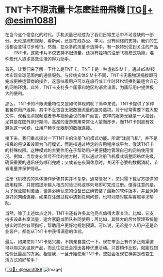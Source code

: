 # TNT卡不限流量卡怎麽註冊飛機 [[TG💪+ @esim1088](https://t.me/s/esim1088)]

在当今这个信息化的时代，手机流量已经成为了我们日常生活中不可或缺的一部分。无论是刷短视频、看新闻，还是在线办公、学习，没有网络的支持，我们的生活都会变得寸步难行。然而，在众多的流量卡选择中，有一款特别受到关注的产品——TNT卡。这款卡片不仅支持不限流量，还拥有独特的注册飞机模式功能，堪称现代人追求高效生活的得力助手。

首先，让我们来了解一下什么是TNT卡。TNT卡是一种虚拟SIM卡，通过eSIM技术实现全球范围内的通信服务。与传统实体SIM卡不同，TNT卡无需物理插拔即可完成更换运营商的操作，这意味着用户可以在旅行或工作时轻松切换到最适合自己的网络环境。此外，TNT卡支持多个国家和地区的语言设置，为国际用户提供极大的便利。

那么，TNT卡的不限流量特性又是如何体现的呢？简单来说，TNT卡提供了多种套餐供用户选择，其中不乏包含无限数据流量的服务选项。对于经常需要下载大型文件、观看高清视频或者参与视频会议的用户而言，这样的服务无疑是一大福音。尤其是在国外旅行期间，高昂的漫游费用常常让人望而却步，而TNT卡则能有效避免这一问题，让用户畅享无限制的数据连接。

接下来，我们重点探讨一下TNT卡的注册飞机模式功能。所谓“注册飞机”，并不是指真的将设备设置为飞行模式，而是指通过特定的应用程序或平台，激活TNT卡的特殊权限。这种模式的主要作用在于帮助用户更便捷地管理自己的网络使用情况。例如，当您身处信号不佳的地方时，可以通过注册飞机模式调整网络优先级，确保重要的通讯任务顺利完成；又或者在夜间休息时，关闭不必要的数据消耗，节省电量并保护隐私。

注册飞机模式的具体操作步骤其实并不复杂。通常情况下，您只需下载官方提供的应用程序，并按照提示输入相应的验证码或序列号即可完成注册。值得注意的是，为了保证顺利激活，请务必确认您的设备已正确安装了最新的软件版本，并且保持良好的网络连接。如果在注册过程中遇到任何问题，也可以随时联系客服寻求帮助。

当然，除了上述优点之外，TNT卡还有许多其他亮点值得大家关注。比如，它支持多设备共享流量，适合家庭或团队共同使用；再比如，其强大的后台管理系统能够实时监控各项指标，帮助用户更好地规划预算。可以说，无论是个人用户还是企业客户，都能从TNT卡中获得满意的体验。

最后，如果您对TNT卡感兴趣，不妨亲自尝试一下。现在市面上有许多正规渠道可以购买到这款产品，而且往往还会推出各种优惠活动。只要稍作比较，就能找到性价比最高的方案。相信我，一旦开始使用TNT卡，您就会发现它确实是改变生活方式的好帮手！

[[TG💪+ @esim1088](https://t.me/s/esim1088) ![Image](https://i.postimg.cc/4NQfJmqS/Snipaste-2025-05-13-00-14-12.png)]